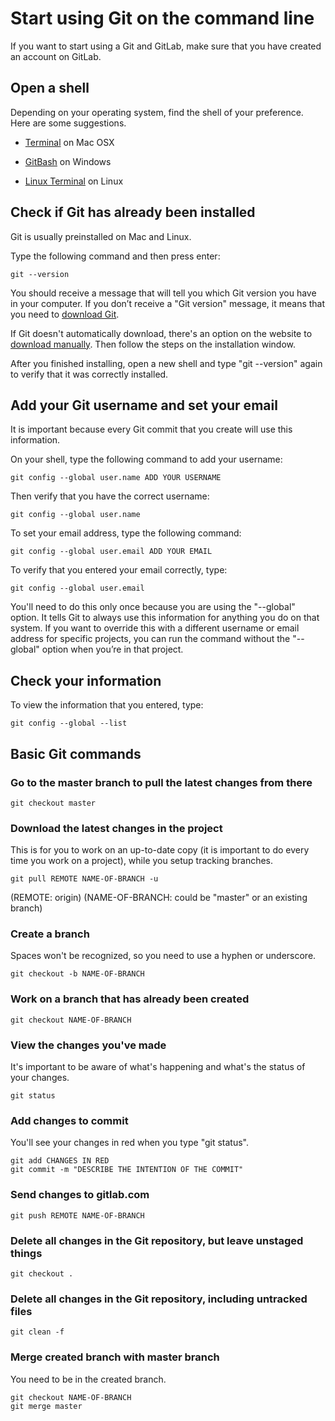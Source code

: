 # Start using Git on the command line

If you want to start using a Git and GitLab, make sure that you have created an
account on GitLab.

## Open a shell

Depending on your operating system, find the shell of your preference. Here are some suggestions.

- [Terminal](http://blog.teamtreehouse.com/introduction-to-the-mac-os-x-command-line) on  Mac OSX

- [GitBash](https://msysgit.github.io) on Windows

- [Linux Terminal](http://www.howtogeek.com/140679/beginner-geek-how-to-start-using-the-linux-terminal/) on Linux

## Check if Git has already been installed

Git is usually preinstalled on Mac and Linux.

Type the following command and then press enter:
```
git --version
```

You should receive a message that will tell you which Git version you have in your computer. If you don’t receive a "Git version" message, it means that you need to [download Git](https://git-scm.com/book/en/v2/Getting-Started-Installing-Git).

If Git doesn't automatically download, there's an option on the website to [download manually](https://git-scm.com/downloads). Then follow the steps on the installation window.

After you finished installing, open a new shell and type "git --version" again to verify that it was correctly installed.

## Add your Git username and set your email

It is important because every Git commit that you create will use this information.

On your shell, type the following command to add your username:
```
git config --global user.name ADD YOUR USERNAME
```

Then verify that you have the correct username:
```
git config --global user.name
```

To set your email address, type the following command:
```
git config --global user.email ADD YOUR EMAIL
```

To verify that you entered your email correctly, type:
```
git config --global user.email
```

You'll need to do this only once because you are using the "--global" option. It tells Git to always use this information for anything you do on that system. If you want to override this with a different username or email address for specific projects, you can run the command without the "--global" option when you’re in that project.

## Check your information

To view the information that you entered, type:
```
git config --global --list
```
## Basic Git commands

### Go to the master branch to pull the latest changes from there

```
git checkout master
```

### Download the latest changes in the project
This is for you to work on an up-to-date copy (it is important to do every time you work on a project), while you setup tracking branches.
```
git pull REMOTE NAME-OF-BRANCH -u
```
(REMOTE: origin) (NAME-OF-BRANCH: could be "master" or an existing branch)

### Create a branch
Spaces won't be recognized, so you need to use a hyphen or underscore.
```
git checkout -b NAME-OF-BRANCH
```

### Work on a branch that has already been created
```
git checkout NAME-OF-BRANCH
```

### View the changes you've made
It's important to be aware of what's happening and what's the status of your changes.
```
git status
```

### Add changes to commit
You'll see your changes in red when you type "git status".
```
git add CHANGES IN RED
git commit -m "DESCRIBE THE INTENTION OF THE COMMIT"
```

### Send changes to gitlab.com
```
git push REMOTE NAME-OF-BRANCH
```

### Delete all changes in the Git repository, but leave unstaged things
```
git checkout .
```

### Delete all changes in the Git repository, including untracked files
```
git clean -f
```

### Merge created branch with master branch
You need to be in the created branch.
```
git checkout NAME-OF-BRANCH
git merge master
```
